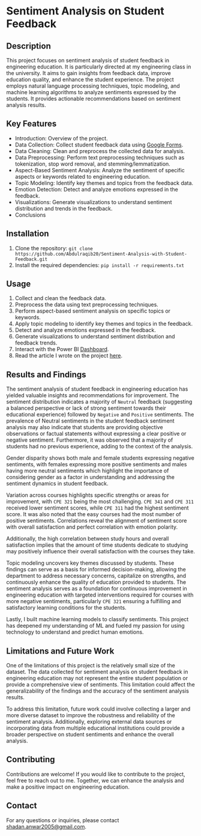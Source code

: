 # Sentiment Analysis on Student Feedback

## Description
This project focuses on sentiment analysis of student feedback in engineering education. It is particularly directed at my engineering class in the university. It aims to gain insights from feedback data, improve education quality, and enhance the student experience. The project employs natural language processing techniques, topic modeling, and machine learning algorithms to analyze sentiments expressed by the students. It provides actionable recommendations based on sentiment analysis results.

## Key Features
- Introduction: Overview of the project.
- Data Collection: Collect student feedback data using [Google Forms](https://docs.google.com/forms/d/e/1FAIpQLSeInhWFxECdegDDIYo7uY3-U-JHYyUDkTBQBw-KJxIvzYg_yA/viewform).
- Data Cleaning: Clean and preprocess the collected data for analysis.
- Data Preprocessing: Perform text preprocessing techniques such as tokenization, stop word removal, and stemming/lemmatization.
- Aspect-Based Sentiment Analysis: Analyze the sentiment of specific aspects or keywords related to engineering education.
- Topic Modeling: Identify key themes and topics from the feedback data.
- Emotion Detection: Detect and analyze emotions expressed in the feedback.
- Visualizations: Generate visualizations to understand sentiment distribution and trends in the feedback.
- Conclusions

## Installation
1. Clone the repository: `git clone https://github.com/Abdulraqib20/Sentiment-Analysis-with-Student-Feedback.git`
2. Install the required dependencies: `pip install -r requirements.txt`

## Usage
1. Collect and clean the feedback data.
2. Preprocess the data using text preprocessing techniques.
3. Perform aspect-based sentiment analysis on specific topics or keywords.
4. Apply topic modeling to identify key themes and topics in the feedback.
5. Detect and analyze emotions expressed in the feedback.
6. Generate visualizations to understand sentiment distribution and feedback trends.
7. Interact with the Power BI [Dashboard](https://app.powerbi.com/links/AupqjRXtlh?ctid=66b3f0c2-8bc6-451e-9603-986f618ae682&pbi_source=linkShare&bookmarkGuid=486f8ecd-e9fa-4f5e-9bfd-c684a5528ddb).
8. Read the article I wrote on the project [here](https://medium.com/@abdulraqibshakir03/sentiment-analysis-on-student-feedback-in-engineering-education-55a913dd7967?source=user_profile---------2----------------------------).

## Results and Findings
The sentiment analysis of student feedback in engineering education has yielded valuable insights and recommendations for improvement. The sentiment distribution indicates a majority of `Neutral` feedback (suggesting a balanced perspective or lack of strong sentiment towards their educational experience) followed by `Negative` and `Positive` sentiments. The prevalence of Neutral sentiments in the student feedback sentiment analysis may also indicate that students are providing objective observations or factual statements without expressing a clear positive or negative sentiment. Furthermore, it was observed that a majority of students had no previous experience, adding to the context of the analysis.

Gender disparity shows both male and female students expressing negative sentiments, with females expressing more positive sentiments and males having more neutral sentiments which highlight the importance of considering gender as a factor in understanding and addressing the sentiment dynamics in student feedback. 

Variation across courses highlights specific strengths or areas for improvement, with `CPE 321` being the most challenging. `CPE 341` and `CPE 311` received lower sentiment scores, while `CPE 311` had the highest sentiment score. It was also noted that the easy courses had the most number of positive sentiments. Correlations reveal the alignment of sentiment score with overall satisfaction and perfect correlation with emotion polarity. 

Additionally, the high correlation between study hours and overall satisfaction implies that the amount of time students dedicate to studying may positively influence their overall satisfaction with the courses they take. 

Topic modeling uncovers key themes discussed by students. These findings can serve as a basis for informed decision-making, allowing the department to address necessary concerns, capitalize on strengths, and continuously enhance the quality of education provided to students. The sentiment analysis serves as a foundation for continuous improvement in engineering education with targeted interventions required for courses with more negative sentiments, particularly `CPE 321` ensuring a fulfilling and satisfactory learning conditions for the students.

Lastly, I built machine learning models to classify sentiments. This project has deepened my understanding of ML and fueled my passion for using technology to understand and predict human emotions.

## Limitations and Future Work
One of the limitations of this project is the relatively small size of the dataset. The data collected for sentiment analysis on student feedback in engineering education may not represent the entire student population or provide a comprehensive view of sentiments. This limitation could affect the generalizability of the findings and the accuracy of the sentiment analysis results.

To address this limitation, future work could involve collecting a larger and more diverse dataset to improve the robustness and reliability of the sentiment analysis. Additionally, exploring external data sources or incorporating data from multiple educational institutions could provide a broader perspective on student sentiments and enhance the overall analysis.

## Contributing
Contributions are welcome! If you would like to contribute to the project, feel free to reach out to me. Together, we can enhance the analysis and make a positive impact on engineering education.

## Contact
For any questions or inquiries, please contact shadan.anwar2005@gmail.com.
